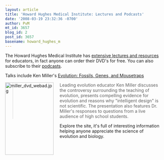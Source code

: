 ```yaml
---
layout: article
title: 'Howard Hughes Medical Institute: Lectures and Podcasts'
date: '2008-03-19 23:32:36 -0700'
author: PvM
mt_id: 3657
blog_id: 2
post_id: 3657
basename: howard_hughes_m
---
```

The Howard Hughes Medical Institute has [extensive lectures and resources](http://www.hhmi.org/biointeractive/index.html) for educators, in fact anyone can order their DVD's for free. You can also subscribe to their [podcasts](http://www.hhmi.org/biointeractive/podcast_popup.html).

Talks include Ken Miller's [Evolution: Fossils, Genes, and Mousetraps](http://www.hhmi.org/biointeractive/evolution/talks.html)

[<img src="{{ site.baseurl }}/uploads/2008/miller_dvd_webad.jpg" alt="miller_dvd_webad.jpg" width="157" height="236" style="float: left; margin: 0 20px 20px 0;" class="mt-image-left" />](http://www.hhmi.org/biointeractive/ordermaterials.html)

> Leading evolution educator Ken Miller discusses the controversy surrounding the teaching of evolution, presents compelling evidence for evolution and reasons why "intelligent design" is not scientific. The presentation also features Dr. Miller's responses to questions from a live audience of high school students.


Explore the site, it's full of interesting information helping anyone appreciate the science of evolution and biology.
